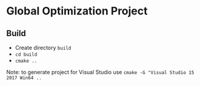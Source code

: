 # Global Optimization Project

## Build
- Create directory `build`
- `cd build`
- `cmake ..`

Note: to generate project for Visual Studio use `cmake -G "Visual Studio 15 2017 Win64 ..`